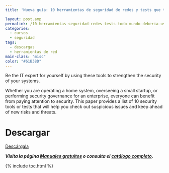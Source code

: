 ```yaml
---
title: 'Nueva guía: 10 herramientas de seguridad de redes y tests que todo el mundo debería usar'

layout: post.amp
permalink: /10-herramientas-seguridad-redes-tests-todo-mundo-deberia-usar/
categories:
  - cursos
  - seguridad
tags:
  - descargas
  - herramientas de red
main-class: "misc"
color: "#61B38D"
---
```

<a href="http://elbauldelprogramador.tradepub.com/free/w_gloc100/prgm.cgi" target="_blank"><amp-img layout="responsive" src="/assets/img/2014/06/10-herramientas-de-seguridad-de-redes-y-tests-que-todo-el-mundo-debería-usar.gif" alt="10 herramientas de seguridad de redes y tests que todo el mundo debería usar" width="199px" height="259px" /></a>

Be the IT expert for yourself by using these tools to strengthen the security of your systems.

Whether you are operating a home system, overseeing a small startup, or performing security governance for an enterprise, everyone can benefit from paying attention to security. This paper provides a list of 10 security tools or tests that will help you check out suspicious issues and keep ahead of new risks and threats.

# Descargar

<div class="button-post">
<a href="http://elbauldelprogramador.tradepub.com/free/w_gloc100" target="_blank" class="wi-button style-3">Descárgala<i class="icon-download icon-2x"></i></a>
</div>

***Visita la página [Manuales gratuitos][1] o consulta el [catálogo completo][2].***



 [1]: /manuales-gratuitos/
 [2]: http://elbauldelprogramador.tradepub.com/category/information-technology/1207/ "Catálogo completo de Guías gratuítas "

{% include toc.html %}
